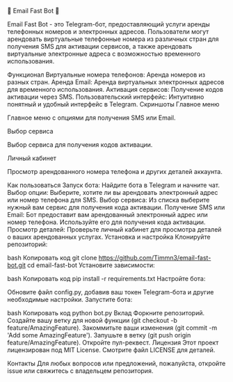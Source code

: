 📧 Email Fast Bot 📱

Email Fast Bot - это Telegram-бот, предоставляющий услуги аренды телефонных номеров и электронных адресов. Пользователи могут арендовать виртуальные телефонные номера из различных стран для получения SMS для активации сервисов, а также арендовать виртуальные электронные адреса с возможностью временного использования.

Функционал
Виртуальные номера телефонов: Аренда номеров из разных стран.
Аренда Email: Аренда виртуальных электронных адресов для временного использования.
Активация сервисов: Получение кодов активации через SMS.
Пользовательский интерфейс: Интуитивно понятный и удобный интерфейс в Telegram.
Скриншоты
Главное меню

Главное меню с опциями для получения SMS или Email.

Выбор сервиса

Выбор сервиса для получения кодов активации.

Личный кабинет

Просмотр арендованного номера телефона и других деталей аккаунта.

Как пользоваться
Запуск бота: Найдите бота в Telegram и начните чат.
Выбор опции: Выберите, хотите ли вы арендовать электронный адрес или номер телефона для SMS.
Выбор сервиса: Из списка выберите нужный вам сервис для получения кода активации.
Получение SMS или Email: Бот предоставит вам арендованный электронный адрес или номер телефона. Используйте его для получения кода активации.
Просмотр деталей: Проверьте личный кабинет для просмотра деталей о ваших арендованных услугах.
Установка и настройка
Клонируйте репозиторий:

bash
Копировать код
git clone https://github.com/Timmn3/email-fast-bot.git
cd email-fast-bot
Установите зависимости:

bash
Копировать код
pip install -r requirements.txt
Настройте бота:

Обновите файл config.py, добавив ваш токен Telegram-бота и другие необходимые настройки.
Запустите бота:

bash
Копировать код
python bot.py
Вклад
Форкните репозиторий.
Создайте вашу ветку для новой функции (git checkout -b feature/AmazingFeature).
Закоммитьте ваши изменения (git commit -m 'Add some AmazingFeature').
Запушьте в ветку (git push origin feature/AmazingFeature).
Откройте пул-реквест.
Лицензия
Этот проект лицензирован под MIT License. Смотрите файл LICENSE для деталей.

Контакты
Для любых вопросов или предложений, пожалуйста, откройте issue или свяжитесь с владельцем репозитория.
